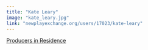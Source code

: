 ```yaml
---
title: "Kate Leary"
image: "kate_leary.jpg"
link: "newplayexchange.org/users/17023/kate-leary"
---
```


[Producers in Residence](/programs/producers-in-residence)